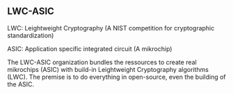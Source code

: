 ## LWC-ASIC

LWC: Leightweight Cryptography (A NIST competition for cryptographic standardization)

ASIC: Application specific integrated circuit (A mikrochip)

The LWC-ASIC organization bundles the ressources to create real mikrochips (ASIC) with build-in Leightweight Cryptography algorithms (LWC). The premise is to do everything in open-source, even the building of the ASIC.
